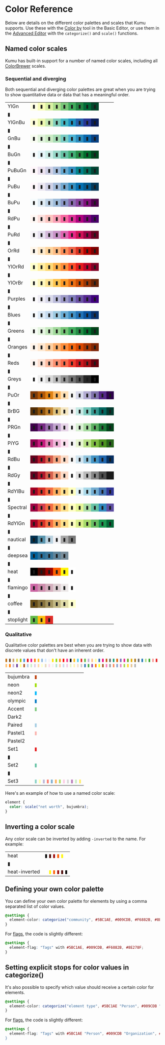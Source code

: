 # Color Reference

Below are details on the different color palettes and scales that Kumu supports. Use these with the [Color by](/guides/decorate.md#color-by) tool in the Basic Editor, or use them in the [Advanced Editor](/guides/decorate.md#decorate-in-the-advanced-editor) with the `categorize()` and `scale()` functions.

## Named color scales
Kumu has built-in support for a number of named color scales, including all [ColorBrewer](http://bl.ocks.org/mbostock/5577023) scales.

### Sequential and diverging
Both sequential and diverging color palettes are great when you are trying to show quantitative data or data that has a meaningful order.

<div class="color-scale">
<table class="table">
  <tbody>
  <tr>
  <td>YlGn</td><td style="background: rgb(255, 255, 229);">▮</td>
  <td style="background: rgb(247, 252, 185);">▮</td>
  <td style="background: rgb(217, 240, 163);">▮</td>
  <td style="background: rgb(173, 221, 142);">▮</td>
  <td style="background: rgb(120, 198, 121);">▮</td>
  <td style="background: rgb(65, 171, 93);">▮</td>
  <td style="background: rgb(35, 132, 67);">▮</td>
  <td style="background: rgb(0, 104, 55);">▮</td>
  <td style="background: rgb(0, 69, 41);">▮</td>
  </tr>
      <tr class="spacer"><td>▮</td></tr>
  <tr>
  <td>YlGnBu</td><td style="background: rgb(255, 255, 217);">▮</td>
  <td style="background: rgb(237, 248, 177);">▮</td>
  <td style="background: rgb(199, 233, 180);">▮</td>
  <td style="background: rgb(127, 205, 187);">▮</td>
  <td style="background: rgb(65, 182, 196);">▮</td>
  <td style="background: rgb(29, 145, 192);">▮</td>
  <td style="background: rgb(34, 94, 168);">▮</td>
  <td style="background: rgb(37, 52, 148);">▮</td>
  <td style="background: rgb(8, 29, 88);">▮</td>
  </tr>
      <tr class="spacer"><td>▮</td></tr>
  <tr>
  <td>GnBu</td><td style="background: rgb(247, 252, 240);">▮</td>
  <td style="background: rgb(224, 243, 219);">▮</td>
  <td style="background: rgb(204, 235, 197);">▮</td>
  <td style="background: rgb(168, 221, 181);">▮</td>
  <td style="background: rgb(123, 204, 196);">▮</td>
  <td style="background: rgb(78, 179, 211);">▮</td>
  <td style="background: rgb(43, 140, 190);">▮</td>
  <td style="background: rgb(8, 104, 172);">▮</td>
  <td style="background: rgb(8, 64, 129);">▮</td>
  </tr>
      <tr class="spacer"><td>▮</td></tr>
  <tr>
  <td>BuGn</td><td style="background: rgb(247, 252, 253);">▮</td>
  <td style="background: rgb(229, 245, 249);">▮</td>
  <td style="background: rgb(204, 236, 230);">▮</td>
  <td style="background: rgb(153, 216, 201);">▮</td>
  <td style="background: rgb(102, 194, 164);">▮</td>
  <td style="background: rgb(65, 174, 118);">▮</td>
  <td style="background: rgb(35, 139, 69);">▮</td>
  <td style="background: rgb(0, 109, 44);">▮</td>
  <td style="background: rgb(0, 68, 27);">▮</td>
  </tr>
      <tr class="spacer"><td>▮</td></tr>
  <tr>
  <td>PuBuGn</td><td style="background: rgb(255, 247, 251);">▮</td>
  <td style="background: rgb(236, 226, 240);">▮</td>
  <td style="background: rgb(208, 209, 230);">▮</td>
  <td style="background: rgb(166, 189, 219);">▮</td>
  <td style="background: rgb(103, 169, 207);">▮</td>
  <td style="background: rgb(54, 144, 192);">▮</td>
  <td style="background: rgb(2, 129, 138);">▮</td>
  <td style="background: rgb(1, 108, 89);">▮</td>
  <td style="background: rgb(1, 70, 54);">▮</td>
  </tr>
      <tr class="spacer"><td>▮</td></tr>
  <tr>
  <td>PuBu</td><td style="background: rgb(255, 247, 251);">▮</td>
  <td style="background: rgb(236, 231, 242);">▮</td>
  <td style="background: rgb(208, 209, 230);">▮</td>
  <td style="background: rgb(166, 189, 219);">▮</td>
  <td style="background: rgb(116, 169, 207);">▮</td>
  <td style="background: rgb(54, 144, 192);">▮</td>
  <td style="background: rgb(5, 112, 176);">▮</td>
  <td style="background: rgb(4, 90, 141);">▮</td>
  <td style="background: rgb(2, 56, 88);">▮</td>
  </tr>
      <tr class="spacer"><td>▮</td></tr>
  <tr>
  <td>BuPu</td><td style="background: rgb(247, 252, 253);">▮</td>
  <td style="background: rgb(224, 236, 244);">▮</td>
  <td style="background: rgb(191, 211, 230);">▮</td>
  <td style="background: rgb(158, 188, 218);">▮</td>
  <td style="background: rgb(140, 150, 198);">▮</td>
  <td style="background: rgb(140, 107, 177);">▮</td>
  <td style="background: rgb(136, 65, 157);">▮</td>
  <td style="background: rgb(129, 15, 124);">▮</td>
  <td style="background: rgb(77, 0, 75);">▮</td>
  </tr>
      <tr class="spacer"><td>▮</td></tr>
  <tr>
  <td>RdPu</td><td style="background: rgb(255, 247, 243);">▮</td>
  <td style="background: rgb(253, 224, 221);">▮</td>
  <td style="background: rgb(252, 197, 192);">▮</td>
  <td style="background: rgb(250, 159, 181);">▮</td>
  <td style="background: rgb(247, 104, 161);">▮</td>
  <td style="background: rgb(221, 52, 151);">▮</td>
  <td style="background: rgb(174, 1, 126);">▮</td>
  <td style="background: rgb(122, 1, 119);">▮</td>
  <td style="background: rgb(73, 0, 106);">▮</td>
  </tr>
      <tr class="spacer"><td>▮</td></tr>
  <tr>
  <td>PuRd</td><td style="background: rgb(247, 244, 249);">▮</td>
  <td style="background: rgb(231, 225, 239);">▮</td>
  <td style="background: rgb(212, 185, 218);">▮</td>
  <td style="background: rgb(201, 148, 199);">▮</td>
  <td style="background: rgb(223, 101, 176);">▮</td>
  <td style="background: rgb(231, 41, 138);">▮</td>
  <td style="background: rgb(206, 18, 86);">▮</td>
  <td style="background: rgb(152, 0, 67);">▮</td>
  <td style="background: rgb(103, 0, 31);">▮</td>
  </tr>
      <tr class="spacer"><td>▮</td></tr>
  <tr>
  <td>OrRd</td><td style="background: rgb(255, 247, 236);">▮</td>
  <td style="background: rgb(254, 232, 200);">▮</td>
  <td style="background: rgb(253, 212, 158);">▮</td>
  <td style="background: rgb(253, 187, 132);">▮</td>
  <td style="background: rgb(252, 141, 89);">▮</td>
  <td style="background: rgb(239, 101, 72);">▮</td>
  <td style="background: rgb(215, 48, 31);">▮</td>
  <td style="background: rgb(179, 0, 0);">▮</td>
  <td style="background: rgb(127, 0, 0);">▮</td>
  </tr>
      <tr class="spacer"><td>▮</td></tr>
  <tr>
  <td>YlOrRd</td><td style="background: rgb(255, 255, 204);">▮</td>
  <td style="background: rgb(255, 237, 160);">▮</td>
  <td style="background: rgb(254, 217, 118);">▮</td>
  <td style="background: rgb(254, 178, 76);">▮</td>
  <td style="background: rgb(253, 141, 60);">▮</td>
  <td style="background: rgb(252, 78, 42);">▮</td>
  <td style="background: rgb(227, 26, 28);">▮</td>
  <td style="background: rgb(189, 0, 38);">▮</td>
  <td style="background: rgb(128, 0, 38);">▮</td>
  </tr>
      <tr class="spacer"><td>▮</td></tr>
  <tr>
  <td>YlOrBr</td><td style="background: rgb(255, 255, 229);">▮</td>
  <td style="background: rgb(255, 247, 188);">▮</td>
  <td style="background: rgb(254, 227, 145);">▮</td>
  <td style="background: rgb(254, 196, 79);">▮</td>
  <td style="background: rgb(254, 153, 41);">▮</td>
  <td style="background: rgb(236, 112, 20);">▮</td>
  <td style="background: rgb(204, 76, 2);">▮</td>
  <td style="background: rgb(153, 52, 4);">▮</td>
  <td style="background: rgb(102, 37, 6);">▮</td>
  </tr>
      <tr class="spacer"><td>▮</td></tr>
  <tr>
  <td>Purples</td><td style="background: rgb(252, 251, 253);">▮</td>
  <td style="background: rgb(239, 237, 245);">▮</td>
  <td style="background: rgb(218, 218, 235);">▮</td>
  <td style="background: rgb(188, 189, 220);">▮</td>
  <td style="background: rgb(158, 154, 200);">▮</td>
  <td style="background: rgb(128, 125, 186);">▮</td>
  <td style="background: rgb(106, 81, 163);">▮</td>
  <td style="background: rgb(84, 39, 143);">▮</td>
  <td style="background: rgb(63, 0, 125);">▮</td>
  </tr>
      <tr class="spacer"><td>▮</td></tr>
  <tr>
  <td>Blues</td><td style="background: rgb(247, 251, 255);">▮</td>
  <td style="background: rgb(222, 235, 247);">▮</td>
  <td style="background: rgb(198, 219, 239);">▮</td>
  <td style="background: rgb(158, 202, 225);">▮</td>
  <td style="background: rgb(107, 174, 214);">▮</td>
  <td style="background: rgb(66, 146, 198);">▮</td>
  <td style="background: rgb(33, 113, 181);">▮</td>
  <td style="background: rgb(8, 81, 156);">▮</td>
  <td style="background: rgb(8, 48, 107);">▮</td>
  </tr>
      <tr class="spacer"><td>▮</td></tr>
  <tr>
  <td>Greens</td><td style="background: rgb(247, 252, 245);">▮</td>
  <td style="background: rgb(229, 245, 224);">▮</td>
  <td style="background: rgb(199, 233, 192);">▮</td>
  <td style="background: rgb(161, 217, 155);">▮</td>
  <td style="background: rgb(116, 196, 118);">▮</td>
  <td style="background: rgb(65, 171, 93);">▮</td>
  <td style="background: rgb(35, 139, 69);">▮</td>
  <td style="background: rgb(0, 109, 44);">▮</td>
  <td style="background: rgb(0, 68, 27);">▮</td>
  </tr>
      <tr class="spacer"><td>▮</td></tr>
  <tr>
  <td>Oranges</td><td style="background: rgb(255, 245, 235);">▮</td>
  <td style="background: rgb(254, 230, 206);">▮</td>
  <td style="background: rgb(253, 208, 162);">▮</td>
  <td style="background: rgb(253, 174, 107);">▮</td>
  <td style="background: rgb(253, 141, 60);">▮</td>
  <td style="background: rgb(241, 105, 19);">▮</td>
  <td style="background: rgb(217, 72, 1);">▮</td>
  <td style="background: rgb(166, 54, 3);">▮</td>
  <td style="background: rgb(127, 39, 4);">▮</td>
  </tr>
      <tr class="spacer"><td>▮</td></tr>
  <tr>
  <td>Reds</td><td style="background: rgb(255, 245, 240);">▮</td>
  <td style="background: rgb(254, 224, 210);">▮</td>
  <td style="background: rgb(252, 187, 161);">▮</td>
  <td style="background: rgb(252, 146, 114);">▮</td>
  <td style="background: rgb(251, 106, 74);">▮</td>
  <td style="background: rgb(239, 59, 44);">▮</td>
  <td style="background: rgb(203, 24, 29);">▮</td>
  <td style="background: rgb(165, 15, 21);">▮</td>
  <td style="background: rgb(103, 0, 13);">▮</td>
  </tr>
      <tr class="spacer"><td>▮</td></tr>
  <tr>
  <td>Greys</td><td style="background: rgb(255, 255, 255);">▮</td>
  <td style="background: rgb(240, 240, 240);">▮</td>
  <td style="background: rgb(217, 217, 217);">▮</td>
  <td style="background: rgb(189, 189, 189);">▮</td>
  <td style="background: rgb(150, 150, 150);">▮</td>
  <td style="background: rgb(115, 115, 115);">▮</td>
  <td style="background: rgb(82, 82, 82);">▮</td>
  <td style="background: rgb(37, 37, 37);">▮</td>
  <td style="background: rgb(0, 0, 0);">▮</td>
  </tr>
  <tr class="spacer"><td>▮</td></tr>
  <tr>
  <td>PuOr</td><td style="background: rgb(127, 59, 8);">▮</td>
  <td style="background: rgb(179, 88, 6);">▮</td>
  <td style="background: rgb(224, 130, 20);">▮</td>
  <td style="background: rgb(253, 184, 99);">▮</td>
  <td style="background: rgb(254, 224, 182);">▮</td>
  <td style="background: rgb(247, 247, 247);">▮</td>
  <td style="background: rgb(216, 218, 235);">▮</td>
  <td style="background: rgb(178, 171, 210);">▮</td>
  <td style="background: rgb(128, 115, 172);">▮</td>
  <td style="background: rgb(84, 39, 136);">▮</td>
  <td style="background: rgb(45, 0, 75);">▮</td>
  </tr>
  <tr class="spacer"><td>▮</td></tr>
  <tr>
  <td>BrBG</td><td style="background: rgb(84, 48, 5);">▮</td>
  <td style="background: rgb(140, 81, 10);">▮</td>
  <td style="background: rgb(191, 129, 45);">▮</td>
  <td style="background: rgb(223, 194, 125);">▮</td>
  <td style="background: rgb(246, 232, 195);">▮</td>
  <td style="background: rgb(245, 245, 245);">▮</td>
  <td style="background: rgb(199, 234, 229);">▮</td>
  <td style="background: rgb(128, 205, 193);">▮</td>
  <td style="background: rgb(53, 151, 143);">▮</td>
  <td style="background: rgb(1, 102, 94);">▮</td>
  <td style="background: rgb(0, 60, 48);">▮</td>
  </tr>
  <tr class="spacer"><td>▮</td></tr>
  <tr>
  <td>PRGn</td><td style="background: rgb(64, 0, 75);">▮</td>
  <td style="background: rgb(118, 42, 131);">▮</td>
  <td style="background: rgb(153, 112, 171);">▮</td>
  <td style="background: rgb(194, 165, 207);">▮</td>
  <td style="background: rgb(231, 212, 232);">▮</td>
  <td style="background: rgb(247, 247, 247);">▮</td>
  <td style="background: rgb(217, 240, 211);">▮</td>
  <td style="background: rgb(166, 219, 160);">▮</td>
  <td style="background: rgb(90, 174, 97);">▮</td>
  <td style="background: rgb(27, 120, 55);">▮</td>
  <td style="background: rgb(0, 68, 27);">▮</td>
  </tr>
  <tr class="spacer"><td>▮</td></tr>
  <tr>
  <td>PiYG</td><td style="background: rgb(142, 1, 82);">▮</td>
  <td style="background: rgb(197, 27, 125);">▮</td>
  <td style="background: rgb(222, 119, 174);">▮</td>
  <td style="background: rgb(241, 182, 218);">▮</td>
  <td style="background: rgb(253, 224, 239);">▮</td>
  <td style="background: rgb(247, 247, 247);">▮</td>
  <td style="background: rgb(230, 245, 208);">▮</td>
  <td style="background: rgb(184, 225, 134);">▮</td>
  <td style="background: rgb(127, 188, 65);">▮</td>
  <td style="background: rgb(77, 146, 33);">▮</td>
  <td style="background: rgb(39, 100, 25);">▮</td>
  </tr>
  <tr class="spacer"><td>▮</td></tr>
  <tr>
  <td>RdBu</td><td style="background: rgb(103, 0, 31);">▮</td>
  <td style="background: rgb(178, 24, 43);">▮</td>
  <td style="background: rgb(214, 96, 77);">▮</td>
  <td style="background: rgb(244, 165, 130);">▮</td>
  <td style="background: rgb(253, 219, 199);">▮</td>
  <td style="background: rgb(247, 247, 247);">▮</td>
  <td style="background: rgb(209, 229, 240);">▮</td>
  <td style="background: rgb(146, 197, 222);">▮</td>
  <td style="background: rgb(67, 147, 195);">▮</td>
  <td style="background: rgb(33, 102, 172);">▮</td>
  <td style="background: rgb(5, 48, 97);">▮</td>
  </tr>
  <tr class="spacer"><td>▮</td></tr>
  <tr>
  <td>RdGy</td><td style="background: rgb(103, 0, 31);">▮</td>
  <td style="background: rgb(178, 24, 43);">▮</td>
  <td style="background: rgb(214, 96, 77);">▮</td>
  <td style="background: rgb(244, 165, 130);">▮</td>
  <td style="background: rgb(253, 219, 199);">▮</td>
  <td style="background: rgb(255, 255, 255);">▮</td>
  <td style="background: rgb(224, 224, 224);">▮</td>
  <td style="background: rgb(186, 186, 186);">▮</td>
  <td style="background: rgb(135, 135, 135);">▮</td>
  <td style="background: rgb(77, 77, 77);">▮</td>
  <td style="background: rgb(26, 26, 26);">▮</td>
  </tr>
  <tr class="spacer"><td>▮</td></tr>
  <tr>
  <td>RdYlBu</td><td style="background: rgb(165, 0, 38);">▮</td>
  <td style="background: rgb(215, 48, 39);">▮</td>
  <td style="background: rgb(244, 109, 67);">▮</td>
  <td style="background: rgb(253, 174, 97);">▮</td>
  <td style="background: rgb(254, 224, 144);">▮</td>
  <td style="background: rgb(255, 255, 191);">▮</td>
  <td style="background: rgb(224, 243, 248);">▮</td>
  <td style="background: rgb(171, 217, 233);">▮</td>
  <td style="background: rgb(116, 173, 209);">▮</td>
  <td style="background: rgb(69, 117, 180);">▮</td>
  <td style="background: rgb(49, 54, 149);">▮</td>
  </tr>
  <tr class="spacer"><td>▮</td></tr>
  <tr>
  <td>Spectral</td><td style="background: rgb(158, 1, 66);">▮</td>
  <td style="background: rgb(213, 62, 79);">▮</td>
  <td style="background: rgb(244, 109, 67);">▮</td>
  <td style="background: rgb(253, 174, 97);">▮</td>
  <td style="background: rgb(254, 224, 139);">▮</td>
  <td style="background: rgb(255, 255, 191);">▮</td>
  <td style="background: rgb(230, 245, 152);">▮</td>
  <td style="background: rgb(171, 221, 164);">▮</td>
  <td style="background: rgb(102, 194, 165);">▮</td>
  <td style="background: rgb(50, 136, 189);">▮</td>
  <td style="background: rgb(94, 79, 162);">▮</td>
  </tr>
  <tr class="spacer"><td>▮</td></tr>
  <tr>
  <td>RdYlGn</td><td style="background: rgb(165, 0, 38);">▮</td>
  <td style="background: rgb(215, 48, 39);">▮</td>
  <td style="background: rgb(244, 109, 67);">▮</td>
  <td style="background: rgb(253, 174, 97);">▮</td>
  <td style="background: rgb(254, 224, 139);">▮</td>
  <td style="background: rgb(255, 255, 191);">▮</td>
  <td style="background: rgb(217, 239, 139);">▮</td>
  <td style="background: rgb(166, 217, 106);">▮</td>
  <td style="background: rgb(102, 189, 99);">▮</td>
  <td style="background: rgb(26, 152, 80);">▮</td>
  <td style="background: rgb(0, 104, 55);">▮</td>
  </tr>
  <tr class="spacer"><td>▮</td></tr>
    <tr>
      <td>nautical</td>
      <td style="background: #003250;">▮</td>
      <td style="background: #5893ac;">▮</td>
      <td style="background: #bbd2e0;">▮</td>
      <td style="background: #f2f2f5;">▮</td>
      <td style="background: #a7a7a7;">▮</td>
      <td style="background: #787878;">▮</td>
    </tr>
    <tr class="spacer"><td>▮</td></tr>
    <tr>
      <td>deepsea</td>
      <td style="background: #005F98;">▮</td>
      <td style="background: #296F98;">▮</td>
      <td style="background: #3C779A;">▮</td>
      <td style="background: #60849A;">▮</td>
      <td style="background: #788D9A;">▮</td>
    </tr>
    <tr class="spacer"><td>▮</td></tr>
    <tr>
      <td>heat</td>
      <td style="background: #000000;">▮</td>
      <td style="background: #4D0600;">▮</td>
      <td style="background: #9C0200;">▮</td>
      <td style="background: #FF6100;">▮</td>
      <td style="background: #FFF60B;">▮</td>
      <td style="background: #FFFFFF;">▮</td>
    </tr>
    <tr class="spacer"><td>▮</td></tr>
    <tr>
      <td>flamingo</td>
      <td style="background: #CC66A4;">▮</td>
      <td style="background: #CE8DAD;">▮</td>
      <td style="background: #D4AFBD;">▮</td>
      <td style="background: #DECED2;">▮</td>
      <td style="background: #EDE9E9;">▮</td>
      <td style="background: #FFFFFF;">▮</td>
    </tr>
    <tr class="spacer"><td>▮</td></tr>
    <tr>
      <td>coffee</td>
      <td style="background: #684F19;">▮</td>
      <td style="background: #86723D;">▮</td>
      <td style="background: #A49561;">▮</td>
      <td style="background: #C3B984;">▮</td>
      <td style="background: #E1DCA8;">▮</td>
      <td style="background: #FFFFCC;">▮</td>
    </tr>
    <tr class="spacer"><td>▮</td></tr>
    <tr>
      <td>stoplight</td>
      <td style="background: #62B944;">▮</td>
      <td style="background: #FDBE0F;">▮</td>
      <td style="background: #E02D28;">▮</td>
    </tr>
  </tbody>
</table>      
</div>

### Qualitative

Qualitative color palettes are best when you are trying to show data with discrete values that don't have an inherent order.

<table class="table">
  <tbody>
    <tr>
      <td>bujumbra</td>
      <td>
        <span style="color: #BE420E;">▮</td>
        <span style="color: #BE6D0E;">▮</td>
        <span style="color: #6B4F2E;">▮</td>
        <span style="color: #CCA066;">▮</td>
        <span style="color: #E0D752;">▮</td>
        <span style="color: #A5BE0E;">▮</td>
        <span style="color: #4197E3;">▮</td>
      </td>
    </tr>
    <tr>
      <td>neon</td>
      <td>
        <span style="color: #9FDE00;">▮</td>
        <span style="color: #E7000C;">▮</td>
        <span style="color: #EC008C;">▮</td>
        <span style="color: #FF7404;">▮</td>
        <span style="color: #FFBE2A;">▮</td>
        <span style="color: #8FB9E1;">▮</td>
        <span style="color: #D5EAFF;">▮</td>
        <span style="color: #F6F4F4;">▮</td>
      </td>
    </tr>
    <tr>
      <td>neon2</td>
      <td>
        <span style="color: #00B9FC;">▮</td>
        <span style="color: #FEE300;">▮</td>
        <span style="color: #8EDC0C;">▮</td>
        <span style="color: #F69010;">▮</td>
        <span style="color: #FD0100;">▮</td>
        <span style="color: #F33389;">▮</td>
        <span style="color: #0B080F;">▮</td>
      </td>
    </tr>
    <tr>
      <td>olympic</td>
      <td>
        <span style="color: #007AC3;">▮</td>
        <span style="color: #FDBE0F;">▮</td>
        <span style="color: #4CC9E9;">▮</td>
        <span style="color: #E02D28;">▮</td>
        <span style="color: #62B944;">▮</td>
      </td>
    </tr>
    <tr>
      <td>Accent</td>
      <td>
        <span style="color: rgb(127, 201, 127);">▮</td>
        <span style="color: rgb(190, 174, 212);">▮</td>
        <span style="color: rgb(253, 192, 134);">▮</td>
        <span style="color: rgb(255, 255, 153);">▮</td>
        <span style="color: rgb(56, 108, 176);">▮</td>
        <span style="color: rgb(240, 2, 127);">▮</td>
        <span style="color: rgb(191, 91, 23);">▮</td>
        <span style="color: rgb(102, 102, 102);">▮</td>
      </td>
    </tr>
    <tr>
      <td>Dark2</td>
      <span style="color: rgb(27, 158, 119);">▮</td>
      <span style="color: rgb(217, 95, 2);">▮</td>
      <span style="color: rgb(117, 112, 179);">▮</td>
      <span style="color: rgb(231, 41, 138);">▮</td>
      <span style="color: rgb(102, 166, 30);">▮</td>
      <span style="color: rgb(230, 171, 2);">▮</td>
      <span style="color: rgb(166, 118, 29);">▮</td>
      <span style="color: rgb(102, 102, 102);">▮</td>
    </tr>
    <tr>
    <td>Paired</td>
    <td>
    <span style="color: rgb(166, 206, 227);">▮</td>
    <span style="color: rgb(31, 120, 180);">▮</td>
    <span style="color: rgb(178, 223, 138);">▮</td>
    <span style="color: rgb(51, 160, 44);">▮</td>
    <span style="color: rgb(251, 154, 153);">▮</td>
    <span style="color: rgb(227, 26, 28);">▮</td>
    <span style="color: rgb(253, 191, 111);">▮</td>
    <span style="color: rgb(255, 127, 0);">▮</td>
    <span style="color: rgb(202, 178, 214);">▮</td>
    <span style="color: rgb(106, 61, 154);">▮</td>
    <span style="color: rgb(255, 255, 153);">▮</td>
    <span style="color: rgb(177, 89, 40);">▮</td>
    </td>
    </tr>
    <tr>
    <td>Pastel1</td>
    <td>
    <span style="color: rgb(251, 180, 174);">▮</td>
    <span style="color: rgb(179, 205, 227);">▮</td>
    <span style="color: rgb(204, 235, 197);">▮</td>
    <span style="color: rgb(222, 203, 228);">▮</td>
    <span style="color: rgb(254, 217, 166);">▮</td>
    <span style="color: rgb(255, 255, 204);">▮</td>
    <span style="color: rgb(229, 216, 189);">▮</td>
    <span style="color: rgb(253, 218, 236);">▮</td>
    <span style="color: rgb(242, 242, 242);">▮</td>
    </td>
    </tr>
    <tr>
    <td>Pastel2</td>
    <span style="color: rgb(179, 226, 205);">▮</td>
    <span style="color: rgb(253, 205, 172);">▮</td>
    <span style="color: rgb(203, 213, 232);">▮</td>
    <span style="color: rgb(244, 202, 228);">▮</td>
    <span style="color: rgb(230, 245, 201);">▮</td>
    <span style="color: rgb(255, 242, 174);">▮</td>
    <span style="color: rgb(241, 226, 204);">▮</td>
    <span style="color: rgb(204, 204, 204);">▮</td>
    </tr>
    <tr>
    <td>Set1</td>
    <td>
    <span style="color: rgb(228, 26, 28);">▮</td>
    <span style="color: rgb(55, 126, 184);">▮</td>
    <span style="color: rgb(77, 175, 74);">▮</td>
    <span style="color: rgb(152, 78, 163);">▮</td>
    <span style="color: rgb(255, 127, 0);">▮</td>
    <span style="color: rgb(255, 255, 51);">▮</td>
    <span style="color: rgb(166, 86, 40);">▮</td>
    <span style="color: rgb(247, 129, 191);">▮</td>
    <span style="color: rgb(153, 153, 153);">▮</td>
    </td>
    </tr>
    <tr class="spacer"><td>▮</td></tr>
    <tr>
    <td>Set2</td>
    <td>
    <span style="color: rgb(102, 194, 165);">▮</td>
    <span style="color: rgb(252, 141, 98);">▮</td>
    <span style="color: rgb(141, 160, 203);">▮</td>
    <span style="color: rgb(231, 138, 195);">▮</td>
    <span style="color: rgb(166, 216, 84);">▮</td>
    <span style="color: rgb(255, 217, 47);">▮</td>
    <span style="color: rgb(229, 196, 148);">▮</td>
    <span style="color: rgb(179, 179, 179);">▮</td>
    </td>
    </tr>
    <tr class="spacer"><td>▮</td></tr>
    <tr>
    <td>Set3</td>
    <td>
    <span style="color: rgb(141, 211, 199);">▮</span>
    <span style="color: rgb(255, 255, 179);">▮</span>
    <span style="color: rgb(190, 186, 218);">▮</span>
    <span style="color: rgb(251, 128, 114);">▮</span>
    <span style="color: rgb(128, 177, 211);">▮</span>
    <span style="color: rgb(253, 180, 98);">▮</span>
    <span style="color: rgb(179, 222, 105);">▮</span>
    <span style="color: rgb(252, 205, 229);">▮</span>
    <span style="color: rgb(217, 217, 217);">▮</span>
    <span style="color: rgb(188, 128, 189);">▮</span>
    <span style="color: rgb(204, 235, 197);">▮</span>
    <span style="color: rgb(255, 237, 111);">▮</span>
    </td>
    </tr>
  </tbody>
</table>      

Here's an example of how to use a named color scale:

```scss
element {
  color: scale("net worth", bujumbra);
}
```

## Inverting a color scale

Any color scale can be inverted by adding `-inverted` to the name. For example:

<table class="table">
  <tbody>
    <tr>
      <td>heat</td>
      <td>
      <span style="color: #000000;">▮</span>
      <span style="color: #4D0600;">▮</span>
      <span style="color: #9C0200;">▮</span>
      <span style="color: #FF6100;">▮</span>
      <span style="color: #FFF60B;">▮</span>
      <span style="color: #FFFFFF;">▮</span>
      </td>
    </tr>
    <tr class="spacer"><td>▮</td></tr>
    <tr>
      <td>heat-inverted</td>
      <td>
      <span style="color: #FFFFFF;">▮</span>
      <span style="color: #FFF60B;">▮</span>
      <span style="color: #FF6100;">▮</span>
      <span style="color: #9C0200;">▮</span>
      <span style="color: #4D0600;">▮</span>
      <span style="color: #000000;">▮</span>
      </td>
    </tr>
  </tbody>
</table>      

## Defining your own color palette

You can define your own color palette for elements by using a comma separated list of color values.

```scss
@settings {
  element-color: categorize("community", #5BC1AE, #009CDB, #F6882B, #8E278F)
}
```

For [flags](/guides/flags.md), the code is slightly different: 

```scss
@settings {
  element-flag: "Tags" with #5BC1AE, #009CDB, #F6882B, #8E278F;
}
```

## Setting explicit stops for color values in categorize()

It's also possible to specify which value should receive a certain color for elements.

```scss
@settings {
  element-color: categorize("element type", #5BC1AE "Person", #009CDB "Organization", #F6882B "Region")
}
```

For [flags](/guides/flags.md), the code is slightly different: 

```scss
@settings {
  element-flag: "Tags" with #5BC1AE "Person", #009CDB "Organization", #F6882B "Region;
}
```
